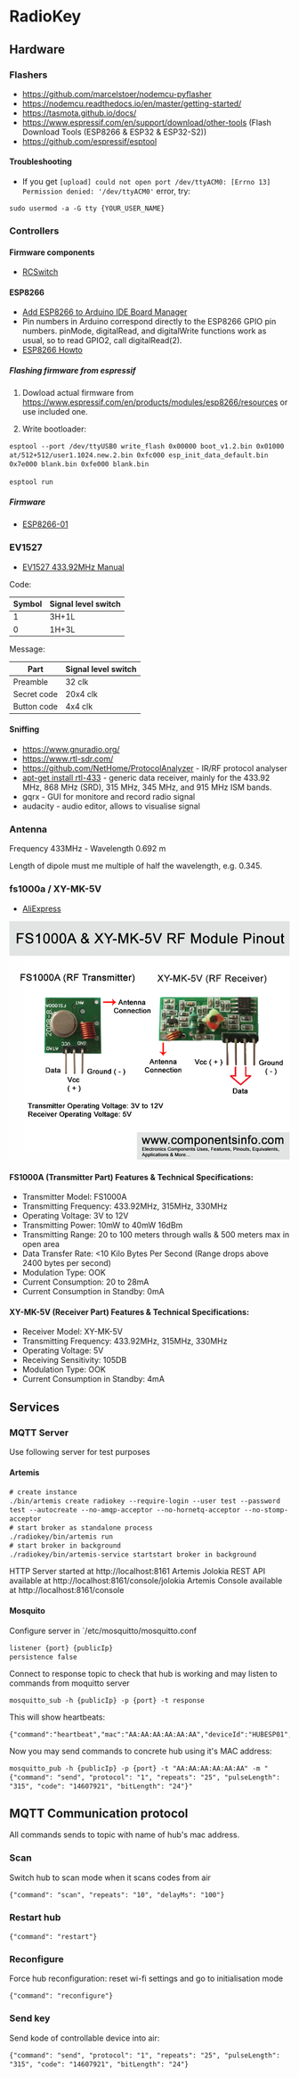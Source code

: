 # RadioKey

## Hardware

### Flashers

 * https://github.com/marcelstoer/nodemcu-pyflasher
 * https://nodemcu.readthedocs.io/en/master/getting-started/
 * https://tasmota.github.io/docs/
 * https://www.espressif.com/en/support/download/other-tools (Flash Download Tools (ESP8266 & ESP32 & ESP32-S2))
 * https://github.com/espressif/esptool
 
#### Troubleshooting

* If you get `[upload] could not open port /dev/ttyACM0: [Errno 13] Permission denied: '/dev/ttyACM0'` error, try:
```
sudo usermod -a -G tty {YOUR_USER_NAME}
```

### Controllers

#### Firmware components

* [RCSwitch](https://github.com/sui77/rc-switch)

#### ESP8266

* [Add ESP8266 to Arduino IDE Board Manager](https://github.com/esp8266/Arduino/#installing-with-boards-manager)
* Pin numbers in Arduino correspond directly to the ESP8266 GPIO pin numbers. pinMode, digitalRead, and digitalWrite functions work as usual, so to read GPIO2, call digitalRead(2).
* [ESP8266 Howto](https://tttapa.github.io/ESP8266/Chap07%20-%20Wi-Fi%20Connections.html)

##### Flashing firmware from espressif

1) Dowload actual firmware from https://www.espressif.com/en/products/modules/esp8266/resources or use included one.

2) Write bootloader:

```
esptool --port /dev/ttyUSB0 write_flash 0x00000 boot_v1.2.bin 0x01000 at/512+512/user1.1024.new.2.bin 0xfc000 esp_init_data_default.bin 0x7e000 blank.bin 0xfe000 blank.bin

esptool run
```

##### Firmware

* [ESP8266-01](https://github.com/RadioKey/Firmware_ESP8266-01)

### EV1527

* [EV1527 433.92MHz Manual](/datasheets/EV1527.pdf)

Code:

| Symbol | Signal level switch | 
|---|-------|
| 1 | 3H+1L |
| 0 | 1H+3L |


Message:

| Part | Signal level switch |
|---|-------|
| Preamble | 32 clk | 1H+31L |
| Secret code | 20x4 clk | e.g. 11011110111001100011 |
| Button code | 4x4 clk | e.g. 0001 | 

#### Sniffing

* https://www.gnuradio.org/
* https://www.rtl-sdr.com/
* https://github.com/NetHome/ProtocolAnalyzer - IR/RF protocol analyser
* [apt-get install rtl-433](https://github.com/merbanan/rtl_433) - generic data receiver, mainly for the 433.92 MHz, 868 MHz (SRD), 315 MHz, 345 MHz, and 915 MHz ISM bands.
* gqrx - GUI for monitore and record radio signal
* audacity - audio editor, allows to visualise signal


### Antenna

Frequency 433MHz - Wavelength 0.692 m

Length of dipole must me multiple of half the wavelength, e.g. 0.345.

### fs1000a / XY-MK-5V 

* [AliExpress](https://aliexpress.ru/item/32318951712.html)

![](/datasheets/fs1000a-XY-MK-5V-433mhz-module-pinout.png)

#### FS1000A (Transmitter Part) Features & Technical Specifications:

* Transmitter Model: FS1000A
* Transmitting Frequency: 433.92MHz, 315MHz, 330MHz
* Operating Voltage: 3V to 12V
* Transmitting Power: 10mW to 40mW 16dBm
* Transmitting Range: 20 to 100 meters through walls & 500 meters max in open area
* Data Transfer Rate: <10 Kilo Bytes Per Second (Range drops above 2400 bytes per second)
* Modulation Type: OOK
* Current Consumption: 20 to 28mA
* Current Consumption in Standby: 0mA
 

#### XY-MK-5V (Receiver Part) Features & Technical Specifications:

* Receiver Model: XY-MK-5V
* Transmitting Frequency: 433.92MHz, 315MHz, 330MHz
* Operating Voltage: 5V
* Receiving Sensitivity: 105DB
* Modulation Type: OOK
* Current Consumption in Standby: 4mA

## Services

### MQTT Server

Use following server for test purposes

#### Artemis 

```
# create instance
./bin/artemis create radiokey --require-login --user test --password test --autocreate --no-amqp-acceptor --no-hornetq-acceptor --no-stomp-acceptor
# start broker as standalone process
./radiokey/bin/artemis run
# start broker in background
./radiokey/bin/artemis-service startstart broker in background
```

HTTP Server started at http://localhost:8161
Artemis Jolokia REST API available at http://localhost:8161/console/jolokia
Artemis Console available at http://localhost:8161/console

#### Mosquito

Configure server in `/etc/mosquitto/mosquitto.conf

```
listener {port} {publicIp}
persistence false
```

Connect to response topic to check that hub is working and may listen to commands from moquitto server

```
mosquitto_sub -h {publicIp} -p {port} -t response
```

This will show heartbeats:

```
{"command":"heartbeat","mac":"AA:AA:AA:AA:AA:AA","deviceId":"HUBESP01","protocolVersion":"0.0.1"}
```

Now you may send commands to concrete hub using it's MAC address:

```
mosquitto_pub -h {publicIp} -p {port} -t "AA:AA:AA:AA:AA:AA" -m "{"command": "send", "protocol": "1", "repeats": "25", "pulseLength": "315", "code": "14607921", "bitLength": "24"}"
```

## MQTT Communication protocol

All commands sends to topic with name of hub's mac address.

### Scan

Switch hub to scan mode when it scans codes from air

```
{"command": "scan", "repeats": "10", "delayMs": "100"}
```

### Restart hub

```
{"command": "restart"}
```

### Reconfigure

Force hub reconfiguration: reset wi-fi settings and go to initialisation mode

```
{"command": "reconfigure"}
```

### Send key

Send kode of controllable device into air:

```
{"command": "send", "protocol": "1", "repeats": "25", "pulseLength": "315", "code": "14607921", "bitLength": "24"}
```
